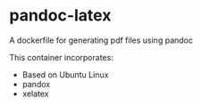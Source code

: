 # pandoc-latex

A dockerfile for generating pdf files using pandoc

This container incorporates:

- Based on Ubuntu Linux
- pandox
- xelatex
